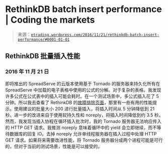 <!--yml

category: 未分类

date: 2024-05-12 19:30:29

-->

# RethinkDB batch insert performance | Coding the markets

> 来源：[`etrading.wordpress.com/2016/11/21/rethinkdb-batch-insert-performance/#0001-01-01`](https://etrading.wordpress.com/2016/11/21/rethinkdb-batch-insert-performance/#0001-01-01)

## RethinkDB 批量插入性能

### 2016 年 11 月 21 日

即将推出的 SpreadServe 的云版本使用基于 Tornado 的服务器来持久化所有在 SpreadServe 中加载的电子表格中使用的公式的分解。对于复杂的表格，我发现许多公式在公式表中的插入可能会耗时。在一个测试场景中，多公式插入花了 5 分钟。所以我去查看了 RethinkDB 的[故障排除页面](https://www.rethinkdb.com/docs/troubleshooting/)，那里有一些有用的性能提示。使用建议的批量大小 200 进行批量插入，将插入时间从 5 分钟降低到 21 秒。进一步的改进来自于使用软持久性和 noreply，将插入时间降低到约 3.5 秒。然而，我发现当插入协程在循环插入批次时，我的 Tornado 服务器无法响应传入的 HTTP GET 请求。我推测 noreply 意味着循环中的 yield 会立即继续，而不等待数据库的回复 IO。去掉 noreply 允许单线程服务器在插入过程中处理 HTTP GET 请求。如果将来需要改进性能，将 Tornado 服务器分成两个进程可能是可行的，但对于当前的测试场景，性能是可以接受的。
